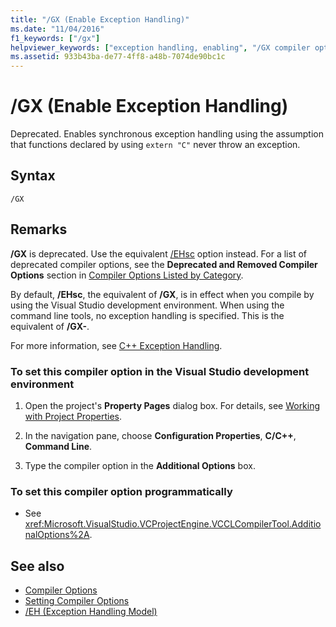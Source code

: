 ```yaml
---
title: "/GX (Enable Exception Handling)"
ms.date: "11/04/2016"
f1_keywords: ["/gx"]
helpviewer_keywords: ["exception handling, enabling", "/GX compiler option [C++]", "-GX compiler option [C++]", "cl.exe compiler, exception handling", "enable exception handling compiler option [C++]", "GX compiler option [C++]"]
ms.assetid: 933b43ba-de77-4ff8-a48b-7074de90bc1c
---
```

# /GX (Enable Exception Handling)

Deprecated. Enables synchronous exception handling using the assumption that functions declared by using `extern "C"` never throw an exception.

## Syntax

```
/GX
```

## Remarks

**/GX** is deprecated. Use the equivalent [/EHsc](../../build/reference/eh-exception-handling-model.md) option instead. For a list of deprecated compiler options, see the **Deprecated and Removed Compiler Options** section in [Compiler Options Listed by Category](../../build/reference/compiler-options-listed-by-category.md).

By default, **/EHsc**, the equivalent of **/GX**, is in effect when you compile by using the Visual Studio development environment. When using the command line tools, no exception handling is specified. This is the equivalent of **/GX-**.

For more information, see [C++ Exception Handling](../../cpp/cpp-exception-handling.md).

### To set this compiler option in the Visual Studio development environment

1. Open the project's **Property Pages** dialog box. For details, see [Working with Project Properties](../../ide/working-with-project-properties.md).

1. In the navigation pane, choose **Configuration Properties**, **C/C++**, **Command Line**.

1. Type the compiler option in the **Additional Options** box.

### To set this compiler option programmatically

- See <xref:Microsoft.VisualStudio.VCProjectEngine.VCCLCompilerTool.AdditionalOptions%2A>.

## See also

- [Compiler Options](../../build/reference/compiler-options.md)
- [Setting Compiler Options](../../build/reference/setting-compiler-options.md)
- [/EH (Exception Handling Model)](../../build/reference/eh-exception-handling-model.md)
